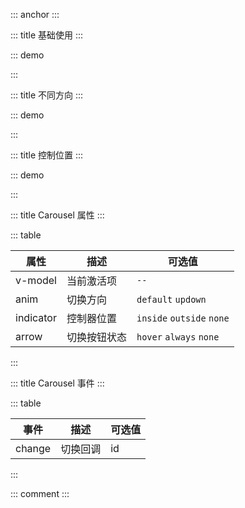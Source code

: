 ::: anchor
:::

::: title 基础使用
:::

::: demo

<template>
  <lay-carousel v-model="active">
    <lay-carousel-item id="1">
      <div style="color: white;text-align: center;width:100%;height:300px;line-height:300px;background-color:#79C48C;">条目一</div>
    </lay-carousel-item>
    <lay-carousel-item id="2">
      <div style="color: white;text-align: center;width:100%;height:300px;line-height:300px;background-color:#79C48C;">条目二</div>
    </lay-carousel-item>
    <lay-carousel-item id="3">
      <div style="color: white;text-align: center;width:100%;height:300px;line-height:300px;background-color:#79C48C;">条目三</div>
    </lay-carousel-item>
    <lay-carousel-item id="4">
      <div style="color: white;text-align: center;width:100%;height:300px;line-height:300px;background-color:#79C48C;">条目四</div>
    </lay-carousel-item>
  </lay-carousel>
</template>

<script>
import { ref } from 'vue'

export default {
  setup() {

    const active = ref("1")

    return {
      active
    }
  }
}
</script>

:::

::: title 不同方向
:::

::: demo

<template>
  <lay-carousel v-model="active" anim="updown">
    <lay-carousel-item id="1">
      <div style="color: white;text-align: center;width:100%;height:300px;line-height:300px;background-color:#79C48C;">条目一</div>
    </lay-carousel-item>
    <lay-carousel-item id="2">
      <div style="color: white;text-align: center;width:100%;height:300px;line-height:300px;background-color:#79C48C;">条目二</div>
    </lay-carousel-item>
    <lay-carousel-item id="3">
      <div style="color: white;text-align: center;width:100%;height:300px;line-height:300px;background-color:#79C48C;">条目三</div>
    </lay-carousel-item>
    <lay-carousel-item id="4">
      <div style="color: white;text-align: center;width:100%;height:300px;line-height:300px;background-color:#79C48C;">条目四</div>
    </lay-carousel-item>
  </lay-carousel>
</template>

<script>
import { ref } from 'vue'

export default {
  setup() {

    const active = ref("1")

    return {
      active
    }
  }
}
</script>

:::

::: title 控制位置
:::

::: demo

<template>
  <lay-carousel v-model="active" indicator="outside">
    <lay-carousel-item id="1">
      <div style="color: white;text-align: center;width:100%;height:300px;line-height:300px;background-color:#79C48C;">条目一</div>
    </lay-carousel-item>
    <lay-carousel-item id="2">
      <div style="color: white;text-align: center;width:100%;height:300px;line-height:300px;background-color:#79C48C;">条目二</div>
    </lay-carousel-item>
    <lay-carousel-item id="3">
      <div style="color: white;text-align: center;width:100%;height:300px;line-height:300px;background-color:#79C48C;">条目三</div>
    </lay-carousel-item>
    <lay-carousel-item id="4">
      <div style="color: white;text-align: center;width:100%;height:300px;line-height:300px;background-color:#79C48C;">条目四</div>
    </lay-carousel-item>
  </lay-carousel>
</template>

<script>
import { ref } from 'vue'

export default {
  setup() {

    const active = ref("1")

    return {
      active
    }
  }
}
</script>

:::

::: title Carousel 属性
:::

::: table

| 属性      | 描述         | 可选值                    |
| --------- | ------------ | ------------------------- |
| v-model   | 当前激活项   | `--`                      |
| anim      | 切换方向     | `default` `updown`        |
| indicator | 控制器位置   | `inside` `outside` `none` |
| arrow     | 切换按钮状态 | `hover` `always` `none`   |

:::

::: title Carousel 事件
:::

::: table

| 事件   | 描述     | 可选值 |
| ------ | -------- | ------ |
| change | 切换回调 | id     |

:::

::: comment
:::